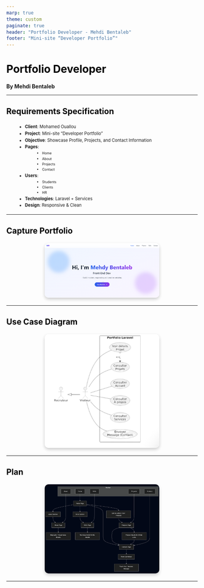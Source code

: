 ```yaml
---
marp: true
theme: custom
paginate: true
header: "Portfolio Developer - Mehdi Bentaleb"
footer: "Mini-site “Developer Portfolio”"
---
```


<!-- _class: lead -->
<style>
/* Custom Marp Theme */
section {
  font-family: 'Arial', sans-serif;
  background: linear-gradient(135deg, #eeeeeeff 0%, #c3cfe2 100%);
  padding: 40px;
  color: #333;
}
h1 {
  color: #060606ff;
  font-weight: bold;
  margin-bottom: 20px;
}
h2, h3 {
  color: #000000ff;
  font-weight: bold;
  margin-bottom: 20px;
}

ul {
  list-style-type: disc;
  margin-left: 30px;
  font-size: 0.8em;
  line-height: 1.6;
}

img {
  max-width: 60%;
  margin: 20px auto;
  display: block;
  border-radius: 10px;
  box-shadow: 0 4px 8px rgba(0, 0, 0, 0.2);
}

section.lead {
  display: flex;
  flex-direction: column;
  justify-content: center;
  align-items: center;
  text-align: center;
  background-color: white;
  color: white;
}

section.lead h1 {
  font-size: 3em;
  margin-bottom: 10px;
}

section.lead p {
  font-size: 1.3em;
  color: black;
}

footer, header {
  font-size: 0.3em;
  color: #555;
  padding: 10px 40px;
}

.paginate {
  color: #2c3e50;
  font-weight: bold;
}

/* Specific styling for Use Case Diagram slide */
section.use-case {
  display: flex;
  flex-direction: column;
  justify-content: center;
  align-items: center;
}

section.use-case img {
  max-width: 100%;
  max-height: 80vh; /* Full height relative to viewport height */
  width: auto;
  height: auto;
  margin: 0 auto;
  border-radius: 10px;
  box-shadow: 0 4px 8px rgba(0, 0, 0, 0.2);
}

/* Smooth transitions */
section {
  transition: all 0.3s ease;
}
</style>

# Portfolio Developer

**By Mehdi Bentaleb**

---

## Requirements Specification

- **Client**: Mohamed Ouallou
- **Project**: Mini-site “Developer Portfolio”
- **Objective**: Showcase Profile, Projects, and Contact Information
- **Pages**:
  - Home
  - About
  - Projects
  - Contact
- **Users**:
  - Students
  - Clients
  - HR
- **Technologies**: Laravel + Services
- **Design**: Responsive & Clean

---

## Capture Portfolio

![Portfolio Capture](imges/Capture.png)

---

<!-- _class: use-case -->

## Use Case Diagram

![Use Case Diagram](imges/UML.png)

---

## Plan

![Plan](imges/mermaid-diagram.png)

---
